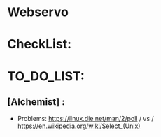 # Webservo 
# CheckList:

# TO_DO_LIST:

## [Alchemist] :
- Problems:
https://linux.die.net/man/2/poll / vs / https://en.wikipedia.org/wiki/Select_(Unix)
